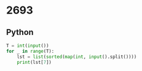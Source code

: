 # 2693

## Python

```python
T = int(input())
for _ in range(T):
    lst = list(sorted(map(int, input().split())))
    print(lst[7])

```

